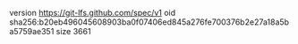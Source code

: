 version https://git-lfs.github.com/spec/v1
oid sha256:b20eb496045608903ba0f07406ed845a276fe700376b2e27a18a5ba5759ae351
size 3661

